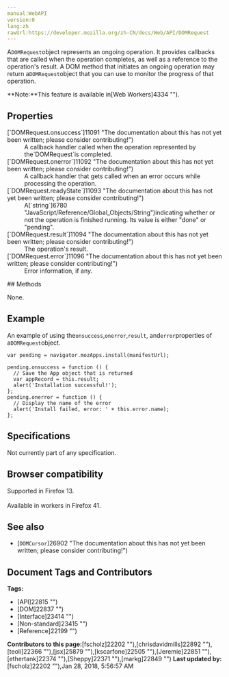 ```yaml
---
manual:WebAPI
version:0
lang:zh
rawUrl:https://developer.mozilla.org/zh-CN/docs/Web/API/DOMRequest
---
```






A`DOMRequest`object represents an ongoing operation. It provides callbacks that are called when the operation completes, as well as a reference to the operation&#39;s result. A DOM method that initiates an ongoing operation may return a`DOMRequest`object that you can use to monitor the progress of that operation.

**Note:**This feature is available in[Web Workers]4334 "").

## Properties<a name="Properties"></a>
<dl><dt id=''>[`DOMRequest.onsuccess`]11091 "The documentation about this has not yet been written; please consider contributing!")</dt><dd>A callback handler called when the operation represented by the`DOMRequest`is completed.</dd><dt id=''>[`DOMRequest.onerror`]11092 "The documentation about this has not yet been written; please consider contributing!")</dt><dd>A callback handler that gets called when an error occurs while processing the operation.</dd><dt id=''>[`DOMRequest.readyState`]11093 "The documentation about this has not yet been written; please consider contributing!")</dt><dd>A[`string`]6780 "JavaScript/Reference/Global_Objects/String")indicating whether or not the operation is finished running. Its value is either &quot;done&quot; or &quot;pending&quot;.</dd><dt id=''>[`DOMRequest.result`]11094 "The documentation about this has not yet been written; please consider contributing!")</dt><dd>The operation&#39;s result.</dd><dt id=''>[`DOMRequest.error`]11096 "The documentation about this has not yet been written; please consider contributing!")</dt><dd>Error information, if any.</dd></dl>
## Methods<a name="Methods"></a>


None.


## Example<a name="Example"></a>


An example of using the`onsuccess`,`onerror`,`result`, and`error`properties of a`DOMRequest`object.


```
var pending = navigator.mozApps.install(manifestUrl);

pending.onsuccess = function () {
  // Save the App object that is returned
  var appRecord = this.result;
  alert('Installation successful!');
};
pending.onerror = function () {
  // Display the name of the error
  alert('Install failed, error: ' + this.error.name);
};
```

## Specifications<a name="Specifications"></a>


Not currently part of any specification.


## Browser compatibility<a name="Browser_compatibility"></a>
Supported in Firefox 13.<br></br>Available in workers in Firefox 41.

## See also<a name="See_also"></a>

* [`DOMCursor`]26902 "The documentation about this has not yet been written; please consider contributing!")



## Document Tags and Contributors
**Tags:**
* [API]22815 "")
* [DOM]22837 "")
* [Interface]23414 "")
* [Non-standard]23415 "")
* [Reference]22199 "")

**Contributors to this page:**[fscholz]22202 ""),[chrisdavidmills]22892 ""),[teoli]22366 ""),[jsx]25879 ""),[kscarfone]22505 ""),[Jeremie]22851 ""),[ethertank]22374 ""),[Sheppy]22371 ""),[markg]22849 "")
**Last updated by:**[fscholz]22202 ""),<time>Jan 28, 2018, 5:56:57 AM</time>


